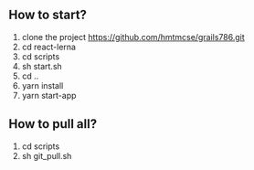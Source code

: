 ## How to start?
1. clone the project https://github.com/hmtmcse/grails786.git
2. cd react-lerna
3. cd scripts
4. sh start.sh
5. cd ..
6. yarn install
7. yarn start-app

## How to pull all?
1. cd scripts
2. sh git_pull.sh